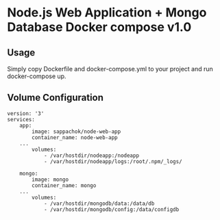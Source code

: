 Node.js Web Application + Mongo Database Docker compose v1.0
=======================================================

Usage
-----

Simply copy Dockerfile and docker-compose.yml to your project and run docker-compose up.

Volume Configuration
--------------------

```volume config
version: '3'
services:
    app:
        image: sappachok/node-web-app
        container_name: node-web-app
	...
        volumes:
            - /var/hostdir/nodeapp:/nodeapp
            - /var/hostdir/nodeapp/logs:/root/.npm/_logs/

    mongo:
        image: mongo
        container_name: mongo
	...
        volumes:
            - /var/hostdir/mongodb/data:/data/db
            - /var/hostdir/mongodb/config:/data/configdb
```